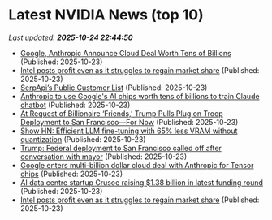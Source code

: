 # Latest NVIDIA News (top 10)
_Last updated: **2025-10-24 22:44:50**_

- [Google, Anthropic Announce Cloud Deal Worth Tens of Billions](https://finance.yahoo.com/news/google-anthropic-announce-cloud-deal-204519600.html) (Published: 2025-10-23)
- [Intel posts profit even as it struggles to regain market share](https://www.bostonherald.com/2025/10/23/intel-profit/) (Published: 2025-10-23)
- [SerpApi’s Public Customer List](https://serpapi.com/use-cases) (Published: 2025-10-23)
- [Anthropic to use Google's AI chips worth tens of billions to train Claude chatbot](https://www.yahoo.com/news/articles/anthropic-googles-ai-chips-worth-222423682.html) (Published: 2025-10-23)
- [At Request of Billionaire ‘Friends,’ Trump Pulls Plug on Troop Deployment to San Francisco—For Now](https://www.commondreams.org/news/billionaires-stop-trump-troops-san-francisco) (Published: 2025-10-23)
- [Show HN: Efficient LLM fine-tuning with 65% less VRAM without quantization](https://github.com/Mega4alik/peftee) (Published: 2025-10-23)
- [Trump: Federal deployment to San Francisco called off after conversation with mayor](https://www.cbsnews.com/sanfrancisco/news/san-francisco-trump-says-federal-deployment-called-off-mayor-daniel-lurie-conversation/) (Published: 2025-10-23)
- [Google enters multi-billion dollar cloud deal with Anthropic for Tensor chips](https://www.androidheadlines.com/2025/10/google-enters-multi-billion-dollar-cloud-deal-with-anthropic-for-tensor-chips.html) (Published: 2025-10-23)
- [AI data centre startup Crusoe raising $1.38 billion in latest funding round](https://www.channelnewsasia.com/business/ai-data-centre-startup-crusoe-raising-138-billion-in-latest-funding-round-5421696) (Published: 2025-10-23)
- [Intel posts profit even as it struggles to regain market share](https://financialpost.com/pmn/intel-posts-profit-even-as-it-struggles-to-regain-market-share) (Published: 2025-10-23)
